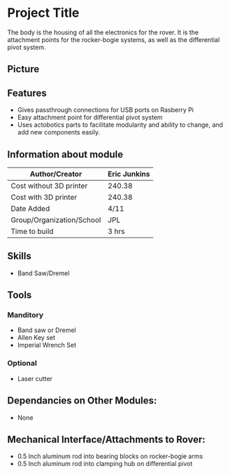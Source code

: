 # Project Title
The body is the housing of all the electronics for the rover. It is the attachment points for the rocker-bogie systems, as well as the differential pivot system.

## Picture

## Features
  * Gives passthrough connections for USB ports on Rasberry Pi
  * Easy attachment point for differential pivot system
  * Uses actobotics parts to facilitate modularity and ability to change, and add new components easily. 
  
## Information about module

| Author/Creator            | Eric Junkins       |
| --------------            | -------            |
| Cost without 3D printer   | 240.38             |
| Cost with 3D printer      | 240.38             |
| Date Added                | 4/11               |
| Group/Organization/School | JPL                |
| Time to build             | 3 hrs              |

## Skills
  * Band Saw/Dremel

## Tools

### Manditory 
  * Band saw or Dremel
  * Allen Key set
  * Imperial Wrench Set

### Optional
  * Laser cutter 

## Dependancies on Other Modules:
  * None

## Mechanical Interface/Attachments to Rover:
  * 0.5 Inch aluminum rod into bearing blocks on rocker-bogie arms
  * 0.5 Inch aluminum rod into clamping hub on differential pivot